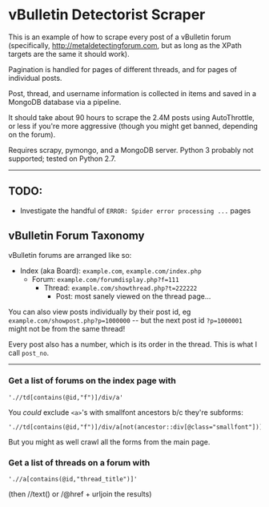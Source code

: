 # vBulletin Detectorist Scraper
This is an example of how to scrape every post of a vBulletin forum (specifically, http://metaldetectingforum.com, but as long as the XPath targets are the same it should work).

Pagination is handled for pages of different threads, and for pages of individual posts.

Post, thread, and username information is collected in items and saved in a MongoDB database via a pipeline.

It should take about 90 hours to scrape the 2.4M posts using AutoThrottle, or less if you're more aggressive (though you might get banned, depending on the forum).

Requires scrapy, pymongo, and a MongoDB server. Python 3 probably not supported; tested on Python 2.7.

***

## TODO:
* Investigate the handful of `ERROR: Spider error processing ...` pages

## vBulletin Forum Taxonomy
vBulletin forums are arranged like so:

* Index (aka Board): `example.com`, `example.com/index.php`
  * Forum: `example.com/forumdisplay.php?f=111`
    * Thread: `example.com/showthread.php?t=222222`  
      * Post: most sanely viewed on the thread page...

You can also view posts individually by their post id, eg `example.com/showpost.php?p=1000000` -- but the next post id `?p=1000001` might not be from the same thread!

Every post also has a number, which is its order in the thread. This is what I call `post_no`.

***

### Get a list of forums on the index page with

    './/td[contains(@id,"f")]/div/a'

You *could* exclude `<a>`'s with smallfont ancestors b/c they're subforms:

    './/td[contains(@id,"f")]/div/a[not(ancestor::div[@class="smallfont"])]'

But you might as well crawl all the forms from the main page.

### Get a list of threads on a forum with

    './/a[contains(@id,"thread_title")]'

(then //text() or /@href + urljoin the results)

